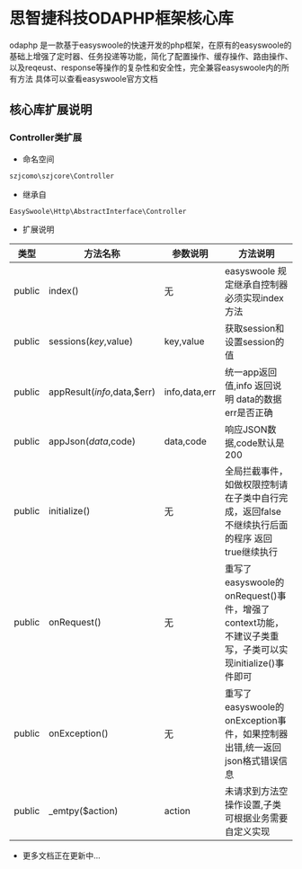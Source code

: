 # 思智捷科技ODAPHP框架核心库

odaphp 是一款基于easyswoole的快速开发的php框架，在原有的easyswoole的基础上增强了定时器、任务投递等功能，简化了配置操作、缓存操作、路由操作、以及reqeust、response等操作的复杂性和安全性，完全兼容easyswoole内的所有方法  具体可以查看easyswoole官方文档


## 核心库扩展说明


### Controller类扩展

- 命名空间 

```php
szjcomo\szjcore\Controller
```
- 继承自

```php
EasySwoole\Http\AbstractInterface\Controller
```
- 扩展说明

|  类型 | 方法名称   | 参数说明  |  方法说明 |
| ------------ | ------------ | ------------ | ------------ |
| public  | index()  | 无  | easyswoole 规定继承自控制器必须实现index方法  |
| public  | sessions($key,$value)  | key,value  | 获取session和设置session的值  |
| public  | appResult($info,$data,$err)  | info,data,err  | 统一app返回值,info 返回说明 data的数据 err是否正确  |
| public  | appJson($data,$code)  |data,code  | 响应JSON数据,code默认是200  |
| public  | initialize()  |无 | 全局拦截事件，如做权限控制请在子类中自行完成，返回false不继续执行后面的程序 返回true继续执行  |
| public  | onRequest()  |无 | 重写了easyswoole的onRequest()事件，增强了context功能，不建议子类重写，子类可以实现initialize()事件即可  |
| public  | onException()  |无 | 重写了easyswoole的onException事件，如果控制器出错,统一返回json格式错误信息  |
| public  | _emtpy($action)  |action | 未请求到方法空操作设置,子类可根据业务需要自定义实现  |


- 更多文档正在更新中...